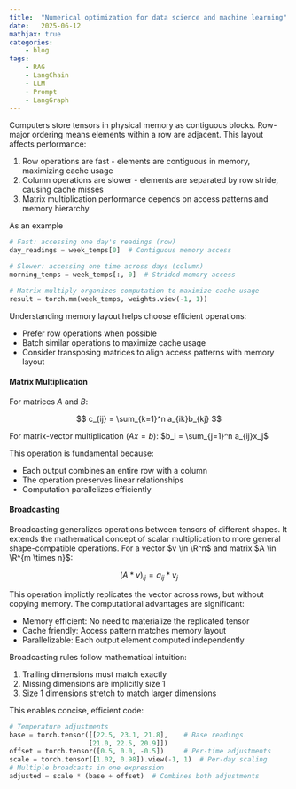 ```yaml
---
title:  "Numerical optimization for data science and machine learning"
date:   2025-06-12
mathjax: true
categories:
    - blog
tags: 
    - RAG
    - LangChain
    - LLM
    - Prompt
    - LangGraph
---
```


Computers store tensors in physical memory as contiguous blocks. Row-major ordering means elements within a row are adjacent. This layout affects performance:

1. Row operations are fast - elements are contiguous in memory, maximizing cache usage
2. Column operations are slower - elements are separated by row stride, causing cache misses
3. Matrix multiplication performance depends on access patterns and memory hierarchy

As an example

```python
# Fast: accessing one day's readings (row)
day_readings = week_temps[0]  # Contiguous memory access

# Slower: accessing one time across days (column)
morning_temps = week_temps[:, 0]  # Strided memory access

# Matrix multiply organizes computation to maximize cache usage
result = torch.mm(week_temps, weights.view(-1, 1))
```

Understanding memory layout helps choose efficient operations:

- Prefer row operations when possible
- Batch similar operations to maximize cache usage
- Consider transposing matrices to align access patterns with memory layout

#### Matrix Multiplication

For matrices $A$ and $B$: 

$$ c_{ij} = \sum_{k=1}^n a_{ik}b_{kj} $$

For matrix-vector multiplication ($Ax = b$): $b_i = \sum_{j=1}^n a_{ij}x_j$

This operation is fundamental because:

- Each output combines an entire row with a column
- The operation preserves linear relationships
- Computation parallelizes efficiently

#### Broadcasting

Broadcasting generalizes operations between tensors of different shapes. It extends the mathematical concept of scalar multiplication to more general shape-compatible operations. For a vector $v \in \R^n$ and matrix $A \in \R^{m \times n}$: 

$$ (A * v)_{ij} = a_{ij} * v_j $$

This operation implictly replicates the vector across rows, but without copying memory. The computational advantages are significant:

- Memory efficient: No need to materialize the replicated tensor
- Cache friendly: Access pattern matches memory layout
- Parallelizable: Each output element computed independently

Broadcasting rules follow mathematical intuition:

1. Trailing dimensions must match exactly
2. Missing dimensions are implicitly size 1
3. Size 1 dimensions stretch to match larger dimensions

This enables concise, efficient code:
```python
# Temperature adjustments
base = torch.tensor([[22.5, 23.1, 21.8],    # Base readings
                    [21.0, 22.5, 20.9]])
offset = torch.tensor([0.5, 0.0, -0.5])     # Per-time adjustments
scale = torch.tensor([1.02, 0.98]).view(-1, 1)  # Per-day scaling
# Multiple broadcasts in one expression
adjusted = scale * (base + offset)  # Combines both adjustments
```